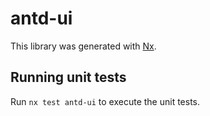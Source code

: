 # antd-ui

This library was generated with [Nx](https://nx.dev).

## Running unit tests

Run `nx test antd-ui` to execute the unit tests.
